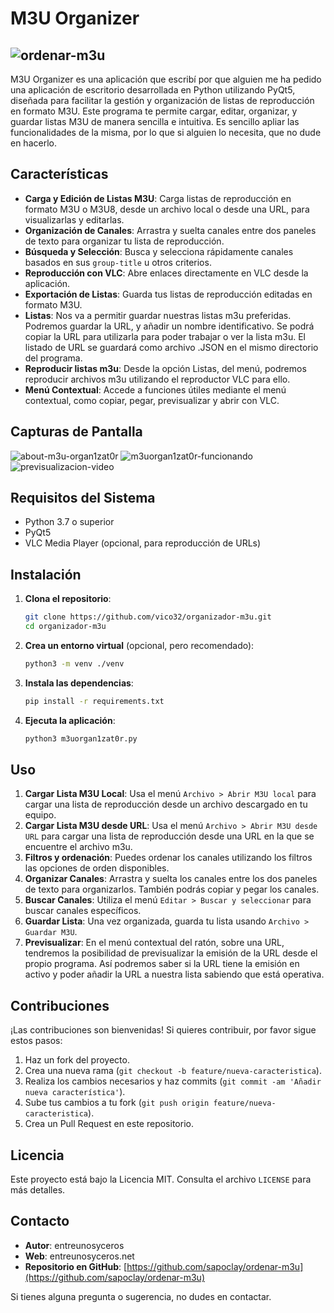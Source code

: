 # M3U Organizer

![ordenar-m3u](https://github.com/user-attachments/assets/115f63ed-0579-4074-a681-f18a05f8ead8)
---
M3U Organizer es una aplicación que escribí por que alguien me ha pedido una aplicación de escritorio desarrollada en Python utilizando PyQt5, diseñada para facilitar la gestión y organización de listas de reproducción en formato M3U. Este programa te permite cargar, editar, organizar, y guardar listas M3U de manera sencilla e intuitiva. Es sencillo apliar las funcionalidades de la misma, por lo que si alguien lo necesita, que no dude en hacerlo.

## Características
 
- **Carga y Edición de Listas M3U**: Carga listas de reproducción en formato M3U o M3U8, desde un archivo local o desde una URL, para visualizarlas y editarlas.
- **Organización de Canales**: Arrastra y suelta canales entre dos paneles de texto para organizar tu lista de reproducción.
- **Búsqueda y Selección**: Busca y selecciona rápidamente canales basados en sus `group-title` u otros criterios.
- **Reproducción con VLC**: Abre enlaces directamente en VLC desde la aplicación.
- **Exportación de Listas**: Guarda tus listas de reproducción editadas en formato M3U.
- **Listas**: Nos va a permitir guardar nuestras listas m3u preferidas. Podremos guardar la URL, y añadir un nombre identificativo. Se podrá copiar la URL para utilizarla para poder trabajar o ver la lista m3u. El listado de URL se guardará como archivo .JSON en el mismo directorio del programa.
- **Reproducir listas m3u**: Desde la opción Listas, del menú, podremos reproducir archivos m3u utilizando el reproductor VLC para ello.
- **Menú Contextual**: Accede a funciones útiles mediante el menú contextual, como copiar, pegar, previsualizar y abrir con VLC.

## Capturas de Pantalla

![about-m3u-organ1zat0r](https://github.com/user-attachments/assets/4a926b38-134f-4cd5-ab36-08ac7cd63ae5)
![m3uorgan1zat0r-funcionando](https://github.com/user-attachments/assets/b3ee8e82-1a42-46be-afcf-ecaae940a176)
![previsualizacion-video](https://github.com/user-attachments/assets/6a4a5003-81ab-41c2-86bf-ff9cfd20fa81)

## Requisitos del Sistema

- Python 3.7 o superior
- PyQt5
- VLC Media Player (opcional, para reproducción de URLs)

## Instalación

1. **Clona el repositorio**:
    ```bash
    git clone https://github.com/vico32/organizador-m3u.git
    cd organizador-m3u
    ```

2. **Crea un entorno virtual** (opcional, pero recomendado):
    ```bash
    python3 -m venv ./venv
    ```

3. **Instala las dependencias**:
    ```bash
    pip install -r requirements.txt
    ```

4. **Ejecuta la aplicación**:
    ```bash
    python3 m3uorgan1zat0r.py
    ```

## Uso

1. **Cargar Lista M3U Local**: Usa el menú `Archivo > Abrir M3U local` para cargar una lista de reproducción desde un archivo descargado en tu equipo.
2. **Cargar Lista M3U desde URL**: Usa el menú `Archivo > Abrir M3U desde URL` para cargar una lista de reproducción desde una URL en la que se encuentre el archivo m3u.
3. **Filtros y ordenación**: Puedes ordenar los canales utilizando los filtros las opciones de orden disponibles.
4. **Organizar Canales**: Arrastra y suelta los canales entre los dos paneles de texto para organizarlos. También podrás copiar y pegar los canales.
5. **Buscar Canales**: Utiliza el menú `Editar > Buscar y seleccionar` para buscar canales específicos.
6. **Guardar Lista**: Una vez organizada, guarda tu lista usando `Archivo > Guardar M3U`.
7. **Previsualizar**: En el menú contextual del ratón, sobre una URL, tendremos la posibilidad de previsualizar la emisión de la URL desde el propio programa. Así podremos saber si la URL tiene la emisión en activo y poder añadir la URL a nuestra lista sabiendo que está operativa.

## Contribuciones

¡Las contribuciones son bienvenidas! Si quieres contribuir, por favor sigue estos pasos:

1. Haz un fork del proyecto.
2. Crea una nueva rama (`git checkout -b feature/nueva-caracteristica`).
3. Realiza los cambios necesarios y haz commits (`git commit -am 'Añadir nueva característica'`).
4. Sube tus cambios a tu fork (`git push origin feature/nueva-caracteristica`).
5. Crea un Pull Request en este repositorio.

## Licencia

Este proyecto está bajo la Licencia MIT. Consulta el archivo `LICENSE` para más detalles.

## Contacto

- **Autor**: entreunosyceros
- **Web**: entreunosyceros.net
- **Repositorio en GitHub**: [https://github.com/sapoclay/ordenar-m3u](https://github.com/sapoclay/ordenar-m3u)

Si tienes alguna pregunta o sugerencia, no dudes en contactar.
